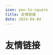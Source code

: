 ```yaml
---
icon: pen-to-square
title: 友情链接
date: 2024-04-04
---
```

# 友情链接

<SiteInfo
name="Mr.Hope's Blog"
desc="Where there is light, there is hope"
url="https://mister-hope.com"
logo="https://mister-hope.com/logo.svg"
repo="https://github.com/Mister-Hope/Mister-Hope.github.io"
preview="https://theme-hope.vuejs.press/assets/image/mrhope.jpg"
/>
<SiteInfo
name="二丫讲梵"
desc="💻学习📝记录🔗分享"
url="https://wiki.eryajf.net"
logo="https://wiki.eryajf.net/img/logo.png"
repo="https://github.com/eryajf/eryajf.github.io"
preview="https://wiki.eryajf.net/img/logo.png"
/>
<SiteInfo
name="Reimu's blog"
desc="Reimu's blog"
url="https://blog.k8s.li/"
logo="https://blog.k8s.li/images/favicon-32x32.png"
preview="https://blog.k8s.li/images/favicon-32x32.png"
/>
